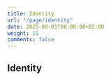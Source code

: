 ```yaml
---
title: Identity
url: "/page/identity"
date: 2025-09-01T00:00:00+02:00
weight: 15
comments: false
---
```


## Identity

